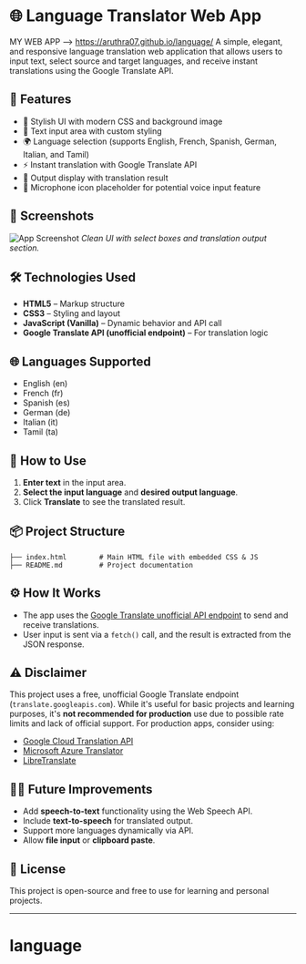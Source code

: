 
# 🌐 Language Translator Web App
MY WEB APP -->  https://aruthra07.github.io/language/
A simple, elegant, and responsive language translation web application that allows users to input text, select source and target languages, and receive instant translations using the Google Translate API.

## 🚀 Features

* 🎨 Stylish UI with modern CSS and background image
* 📝 Text input area with custom styling
* 🌍 Language selection (supports English, French, Spanish, German, Italian, and Tamil)
* ⚡ Instant translation with Google Translate API
* 💬 Output display with translation result
* 🎤 Microphone icon placeholder for potential voice input feature

## 📸 Screenshots

![App Screenshot](https://img.icons8.com/ios-filled/50/ffffff/microphone.png)
*Clean UI with select boxes and translation output section.*

## 🛠️ Technologies Used

* **HTML5** – Markup structure
* **CSS3** – Styling and layout
* **JavaScript (Vanilla)** – Dynamic behavior and API call
* **Google Translate API (unofficial endpoint)** – For translation logic

## 🌐 Languages Supported

* English (en)
* French (fr)
* Spanish (es)
* German (de)
* Italian (it)
* Tamil (ta)

## 🧪 How to Use

1. **Enter text** in the input area.
2. **Select the input language** and **desired output language**.
3. Click **Translate** to see the translated result.

## 📦 Project Structure

```plaintext
├── index.html        # Main HTML file with embedded CSS & JS
├── README.md         # Project documentation
```

## ⚙️ How It Works

* The app uses the [Google Translate unofficial API endpoint](https://translate.googleapis.com) to send and receive translations.
* User input is sent via a `fetch()` call, and the result is extracted from the JSON response.

## ⚠️ Disclaimer

This project uses a free, unofficial Google Translate endpoint (`translate.googleapis.com`). While it's useful for basic projects and learning purposes, it's **not recommended for production** use due to possible rate limits and lack of official support. For production apps, consider using:

* [Google Cloud Translation API](https://cloud.google.com/translate)
* [Microsoft Azure Translator](https://www.microsoft.com/en-us/translator)
* [LibreTranslate](https://libretranslate.com)

## 👨‍💻 Future Improvements

* Add **speech-to-text** functionality using the Web Speech API.
* Include **text-to-speech** for translated output.
* Support more languages dynamically via API.
* Allow **file input** or **clipboard paste**.

## 📄 License

This project is open-source and free to use for learning and personal projects.

---

# language
